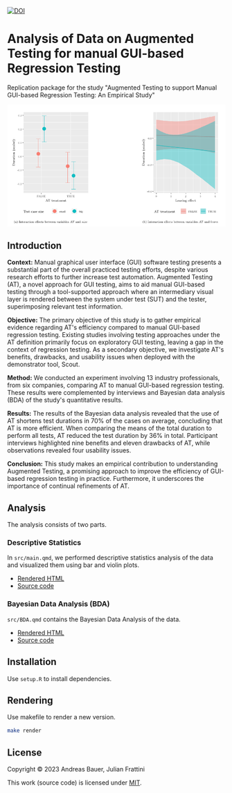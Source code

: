 [![DOI](https://zenodo.org/badge/DOI/10.5281/zenodo.8328166.svg)](https://doi.org/10.5281/zenodo.8328166)

# Analysis of Data on Augmented Testing for manual GUI-based Regression Testing

Replication package for the study "Augmented Testing to support Manual GUI-based Regression Testing: An Empirical Study"

<p align="center"><img src="conditional-effects.png"></p>

## Introduction

**Context:**
Manual graphical user interface (GUI) software testing presents a substantial part of the overall practiced testing efforts, despite various research efforts to further increase test automation.
Augmented Testing (AT), a novel approach for GUI testing, aims to aid manual GUI-based testing through a tool-supported approach where an intermediary visual layer is rendered between the system under test (SUT) and the tester, superimposing relevant test information.

**Objective:**
The primary objective of this study is to gather empirical evidence regarding AT's efficiency compared to manual GUI-based regression testing.
Existing studies involving testing approaches under the AT definition primarily focus on exploratory GUI testing, leaving a gap in the context of regression testing.
As a secondary objective, we investigate AT's benefits, drawbacks, and usability issues when deployed with the demonstrator tool, Scout.

**Method:**
We conducted an experiment involving 13 industry professionals, from six companies, comparing AT to manual GUI-based regression testing.
These results were complemented by interviews and Bayesian data analysis (BDA) of the study's quantitative results.

**Results:**
The results of the Bayesian data analysis revealed that the use of AT shortens test durations in 70% of the cases on average, concluding that AT is more efficient.
When comparing the means of the total duration to perform all tests, AT reduced the test duration by 36% in total.
Participant interviews highlighted nine benefits and eleven drawbacks of AT, while observations revealed four usability issues.

**Conclusion:**
This study makes an empirical contribution to understanding Augmented Testing, a promising approach to improve the efficiency of GUI-based regression testing in practice.
Furthermore, it underscores the importance of continual refinements of AT.

## Analysis

The analysis consists of two parts.

### Descriptive Statistics

In `src/main.qmd`, we performed descriptive statistics analysis of the data and visualized them using bar and violin plots.

- [Rendered HTML](https://andreas-bauer.github.io/AT-study/main.html)
- [Source code](src/main.qmd)

### Bayesian Data Analysis (BDA)

`src/BDA.qmd` contains the Bayesian Data Analysis of the data.

- [Rendered HTML](https://andreas-bauer.github.io/AT-study/BDA.html)
- [Source code](src/BDA.qmd)

## Installation

Use `setup.R` to install dependencies.

## Rendering

Use makefile to render a new version.

```sh
make render
```

## License

Copyright © 2023 Andreas Bauer, Julian Frattini

This work (source code) is licensed under  [MIT](./LICENSE).
